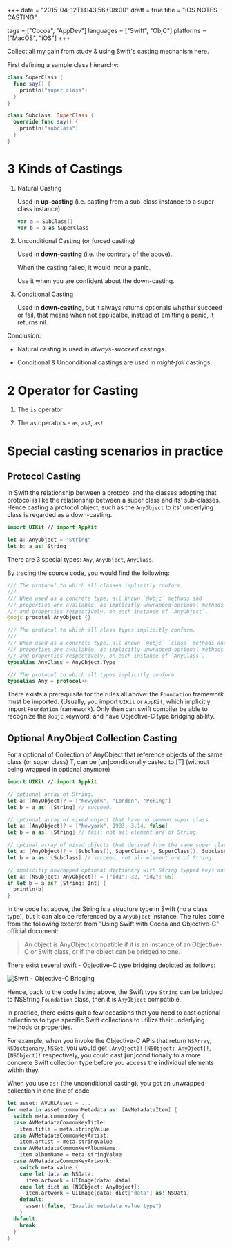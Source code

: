 +++
date = "2015-04-12T14:43:56+08:00"
draft = true
title = "iOS NOTES - CASTING"

tags      = ["Cocoa", "AppDev"]
languages = ["Swift", "ObjC"]
platforms = ["MacOS", "iOS"]
+++

Collect all my gain from study & using Swift's casting mechanism here.
<!--more-->

First defining a sample class hierarchy:

```swift
class SuperClass {
  func say() {
    println("super class")
  }
}

class Subclass: SuperClass {
  override func say() {
    println("subclass")
  }
}
```

# 3 Kinds of Castings

1. Natural Casting

    Used in __up-casting__ (i.e. casting from a sub-class instance to a super
    class instance)

    ```swift
    var a = SubClass()
    var b = a as SuperClass
    ```

2. Unconditional Casting (or forced casting)

    Used in __down-casting__ (i.e. the contrary of the above).

    When the casting failed, it would incur a panic.

    Use it when you are confident about the down-casting.

3. Conditional Casting

    Used in __down-casting__, but it always returns optionals whether succeed
    or fail, that means when not
    applicalbe, instead of emitting a panic, it returns nil.

Conclusion:

* Natural casting is used in _always-succeed_ castings.

* Conditional & Unconditional castings are used in _might-fail_ castings.

# 2 Operator for Casting

1. The `is` operator

2. The `as` operators - `as`, `as?`, `as!`

# Special casting scenarios in practice

## Protocol Casting

In Swift the relationship between a protocol and the classes adopting that
protocol is like the relationship between a super class and its' sub-classes.
Hence casting a protocol object, such as the `AnyObject` to its' underlying
class is regarded as a down-casting.

```swift
import UIKit // import AppKit

let a: AnyObject = "String"
let b: a as! String
```

There are 3 special types: `Any`, `AnyObject`, `AnyClass`.

By tracing the source code, you would find the following:
```swift
/// The protocol to which all classes implicitly conform.
///
/// When used as a concrete type, all known `@objc` methods and
/// properties are available, as implicitly-unwrapped-optional methods
/// and properties respectively, on each instance of `AnyObject`.
@objc procotol AnyObject {}

/// The protocol to which all class types implicitly conform.
///
/// When used as a concrete type, all known `@objc` `class` methods and
/// properties are available, as implicitly-unwrapped-optional methods
/// and properties respectively, on each instance of `AnyClass`.
typealias AnyClass = AnyObject.Type

/// The protocol to which all types implicitly conform
typealias Any = protocol<>
```
There exists a prerequisite for the rules all above: the `Foundation` framework
must be imported. (Usually, you import `UIKit` or `AppKit`, which implicitly
import `Foundation` framework). Only then can swift compiler be able to
recognize the `@objc` keyword, and have Objective-C type bridging ability.

## Optional AnyObject Collection Casting

For a optional of Collection of AnyObject that reference objects of the same
class (or super class) T, can be [un]conditionally casted to \[T\] (without
being wrapped in optional anymore)

```swift
import UIKit // import Appkit

// optional array of String.
let a: [AnyObject]? = ["Newyork", "London", "Peking"]
let b = a as! [String] // succeed.

// optional array of mixed object that have no common super class.
let a: [AnyObject]? = ["Newyork", 1983, 3.14, false]
let b = a as! [String] // fail: not all element are of String.

// optinal array of mixed objects that derived from the same super class.
let a: [AnyObject]? = [Subclass(), SuperClass(), SuperClass(), Subclass()]
let b = a as! [Subclass] // succeed: not all element are of String.

// implicitly unwrapped optional dictionary with String typped keys and Int typed values.
let a: [NSObject: AnyObject]! = ["id1": 32, "id2": 66]
if let b = a as? [String: Int] {
  println(b)
}
```

In the code list above, the String is a structure type in Swift (no a class
type), but it can also be referenced by a `AnyObject` instance. The rules come
from the following excerpt from "Using Swift with Cocoa and Objective-C"
official document:

> An object is AnyObject compatible if it is an instance of an Objective-C or
> Swift class, or if the object can be bridged to one.

There exist several swift - Objective-C type bridging depicted as follows:

![Siwft - Objective-C Bridging](../../../note/swift_objc_bridging.svg)

Hence, back to the code listing above, the Swift type `String` can be bridged
to NSString `Foundation` class, then it is `AnyObject` compatible.


In practice, there exists quit a few occasions that you need to cast optional
collections to type specific Swift collections to utilize their underlying
methods or properties.

For example, when you invoke the Objective-C APIs that return `NSArray`,
`NSDictionary`, `NSSet`, you would get `[AnyOject]!` `[NSObject: AnyOject]!`,
`[NSObject]!` respectively, you could cast [un]conditionally to a more concrete
Swift collection type before you access the individual elements within they.

When you use `as!` (the unconditional casting), you got an unwrapped collection
in one line of code.


```swift
let asset: AVURLAsset = ...
for meta in asset.commonMetadata as! [AVMetadataItem] {
  switch meta.commonKey {
  case AVMetadataCommonKeyTitle:
    item.title = meta.stringValue
  case AVMetadataCommonKeyArtist:
    item.artist = meta.stringValue
  case AVMetadataCommonKeyAlbumName:
    item.albumName = meta.stringValue
  case AVMetadataCommonKeyArtwork:
    switch meta.value {
    case let data as NSData:
      item.artwork = UIImage(data: data)
    case let dict as [NSObject: AnyObject]:
      item.artwork = UIImage(data: dict["data"] as! NSData)
    default:
      assert(false, "Invalid metadata value type")
    }
  default:
    break
  }
}
```
